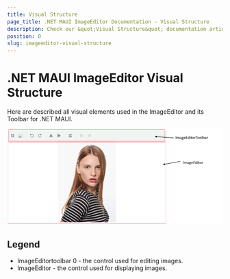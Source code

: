 ```yaml
---
title: Visual Structure
page_title: .NET MAUI ImageEditor Documentation - Visual Structure
description: Check our &quot;Visual Structure&quot; documentation article for Telerik ImageEditor for .NET MAUI.
position: 0
slug: imageeditor-visual-structure
---
```


# .NET MAUI ImageEditor Visual Structure

Here are described all visual elements used in the ImageEditor and its Toolbar for .NET MAUI.

![ImageEditor Visual Structure](images/imageeditor-visual-structure.png "Visual elements of ImageEditor")

## Legend

* ImageEditortoolbar 0 - the control used for editing images.
* ImageEditor - the control used for displaying images.